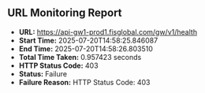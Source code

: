 ## URL Monitoring Report

- **URL:** https://api-gw1-prod1.fisglobal.com/gw/v1/health
- **Start Time:** 2025-07-20T14:58:25.846087
- **End Time:** 2025-07-20T14:58:26.803510
- **Total Time Taken:** 0.957423 seconds
- **HTTP Status Code:** 403
- **Status:** Failure
- **Failure Reason:** HTTP Status Code: 403
